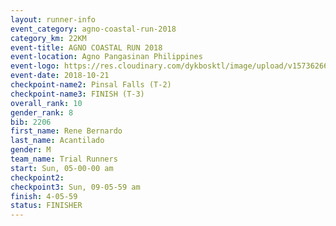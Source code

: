 ```yaml
---
layout: runner-info 
event_category: agno-coastal-run-2018 
category_km: 22KM 
event-title: AGNO COASTAL RUN 2018 
event-location: Agno Pangasinan Philippines 
event-logo: https://res.cloudinary.com/dykbosktl/image/upload/v1573626678/Logo/Agno_bw3kpu.png 
event-date: 2018-10-21 
checkpoint-name2: Pinsal Falls (T-2) 
checkpoint-name3: FINISH (T-3) 
overall_rank: 10
gender_rank: 8
bib: 2206
first_name: Rene Bernardo
last_name: Acantilado
gender: M
team_name: Trial Runners
start: Sun, 05-00-00 am
checkpoint2: 
checkpoint3: Sun, 09-05-59 am
finish: 4-05-59
status: FINISHER
---
```

